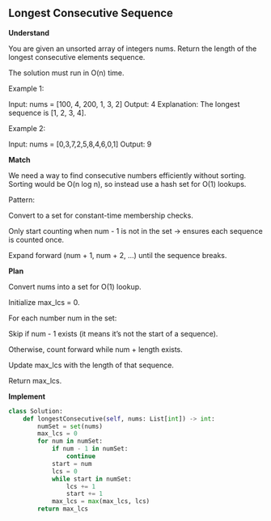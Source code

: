 ## Longest Consecutive Sequence

**Understand**

You are given an unsorted array of integers nums.
Return the length of the longest consecutive elements sequence.

The solution must run in O(n) time.

Example 1:

Input: nums = [100, 4, 200, 1, 3, 2]
Output: 4
Explanation: The longest sequence is [1, 2, 3, 4].

Example 2:

Input: nums = [0,3,7,2,5,8,4,6,0,1]
Output: 9

**Match**

We need a way to find consecutive numbers efficiently without sorting.
Sorting would be O(n log n), so instead use a hash set for O(1) lookups.

Pattern:

Convert to a set for constant-time membership checks.

Only start counting when num - 1 is not in the set → ensures each sequence is counted once.

Expand forward (num + 1, num + 2, …) until the sequence breaks.

**Plan**

Convert nums into a set for O(1) lookup.

Initialize max_lcs = 0.

For each number num in the set:

Skip if num - 1 exists (it means it’s not the start of a sequence).

Otherwise, count forward while num + length exists.

Update max_lcs with the length of that sequence.

Return max_lcs.

**Implement**

```py
class Solution:
    def longestConsecutive(self, nums: List[int]) -> int:
        numSet = set(nums)
        max_lcs = 0
        for num in numSet:
            if num - 1 in numSet:
                continue
            start = num
            lcs = 0
            while start in numSet:
                lcs += 1
                start += 1
            max_lcs = max(max_lcs, lcs)
        return max_lcs
```
